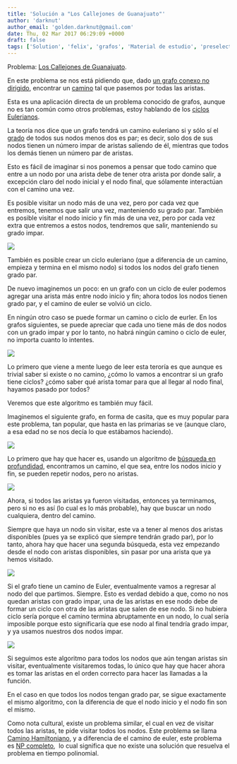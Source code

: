 ```yaml
---
title: 'Solución a "Los Callejones de Guanajuato"'
author: 'darknut'
author_email: 'golden.darknut@gmail.com'
date: Thu, 02 Mar 2017 06:29:09 +0000
draft: false
tags: ['Solution', 'felix', 'grafos', 'Material de estudio', 'preselectivo', 'solución']
---
```


Problema: [Los Callejones de Guanajuato](https://omegaup.com/arena/problem/callejones/).

En este problema se nos está pidiendo que, dado [un grafo conexo no dirigido](https://es.wikipedia.org/wiki/Grafo_conexo), encontrar un [camino](https://es.wikipedia.org/wiki/Camino_(teor%C3%ADa_de_grafos)) tal que pasemos por todas las aristas.

Esta es una aplicación directa de un problema conocido de grafos, aunque no es tan común como otros problemas, estoy hablando de los [ciclos Eulerianos](https://es.wikipedia.org/wiki/Ciclo_euleriano).

<!--more-->

La teoría nos dice que un grafo tendrá un camino euleriano si y sólo sí el [grado](https://es.wikipedia.org/wiki/Grado_(teor%C3%ADa_de_grafos)) de todos sus nodos menos dos es par; es decir, solo dos de sus nodos tienen un número impar de aristas saliendo de él, mientras que todos los demás tienen un número par de aristas.

Esto es fácil de imaginar si nos ponemos a pensar que todo camino que entre a un nodo por una arista debe de tener otra arista por donde salir, a excepción claro del nodo inicial y el nodo final, que sólamente interactúan con el camino una vez.

Es posible visitar un nodo más de una vez, pero por cada vez que entremos, tenemos que salir una vez, manteniendo su grado par. También es posible visitar el nodo inicio y fin más de una vez, pero por cada vez extra que entremos a estos nodos, tendremos que salir, manteniendo su grado impar.

![](http://i.imgur.com/cKkd6nh.png)

También es posible crear un ciclo euleriano (que a diferencia de un camino, empieza y termina en el mismo nodo) si todos los nodos del grafo tienen grado par.

De nuevo imaginemos un poco: en un grafo con un ciclo de euler podemos agregar una arista más entre nodo inicio y fin; ahora todos los nodos tienen grado par, y el camino de euler se volvió un ciclo.

En ningún otro caso se puede formar un camino o ciclo de eurler. En los grafos siguientes, se puede apreciar que cada uno tiene más de dos nodos con un grado impar y por lo tanto, no habrá ningún camino o ciclo de euler, no importa cuanto lo intentes.

![](http://i.imgur.com/o7OKuIc.jpg)

Lo primero que viene a mente luego de leer esta teroría es que aunque es trivial saber si existe o no camino, ¿cómo lo vamos a encontrar si un grafo tiene ciclos? ¿cómo saber qué arista tomar para que al llegar al nodo final, hayamos pasado por todos?

Veremos que este algoritmo es también muy fácil.

Imaginemos el siguiente grafo, en forma de casita, que es muy popular para este problema, tan popular, que hasta en las primarias se ve (aunque claro, a esa edad no se nos decía lo que estábamos haciendo).

![](http://i.imgur.com/0VQqGVK.png)

Lo primero que hay que hacer es, usando un algoritmo de [búsqueda en profundidad](https://es.wikipedia.org/wiki/B%C3%BAsqueda_en_profundidad), encontramos un camino, el que sea, entre los nodos inicio y fin, se pueden repetir nodos, pero no aristas.

![](http://i.imgur.com/b8wtLgL.png)

Ahora, si todos las aristas ya fueron visitadas, entonces ya terminamos, pero si no es así (lo cual es lo más probable), hay que buscar un nodo cualquiera, dentro del camino.

Siempre que haya un nodo sin visitar, este va a tener al menos dos aristas disponibles (pues ya se explicó que siempre tendrán grado par), por lo tanto, ahora hay que hacer una segunda búsqueda, esta vez empezando desde el nodo con aristas disponibles, sin pasar por una arista que ya hemos visitado.

![](http://i.imgur.com/C8l96lD.png)

Si el grafo tiene un camino de Euler, eventualmente vamos a regresar al nodo del que partimos. Siempre. Esto es verdad debido a que, como no nos quedan aristas con grado impar, una de las aristas en ese nodo debe de formar un ciclo con otra de las aristas que salen de ese nodo. Si no hubiera ciclo sería porque el camino termina abruptamente en un nodo, lo cual sería imposible porque esto significaría que ese nodo al final tendría grado impar, y ya usamos nuestros dos nodos impar.

![](http://i.imgur.com/r9rDfW3.png)

Si seguimos este algoritmo para todos los nodos que aún tengan aristas sin visitar, eventualmente visitaremos todas, lo único que hay que hacer ahora es tomar las aristas en el orden correcto para hacer las llamadas a la función.

En el caso en que todos los nodos tengan grado par, se sigue exactamente el mismo algoritmo, con la diferencia de que el nodo inicio y el nodo fin son el mismo.

Como nota cultural, existe un problema similar, el cual en vez de visitar todos las aristas, te pide visitar todos los nodos. Este problema se llama [Camino Hamiltoniano](https://es.wikipedia.org/wiki/Camino_hamiltoniano), y a diferencia de el camino de euler, este problema es [NP completo](https://es.wikipedia.org/wiki/NP-completo),  lo cual significa que no existe una solución que resuelva el problema en tiempo polinomial.